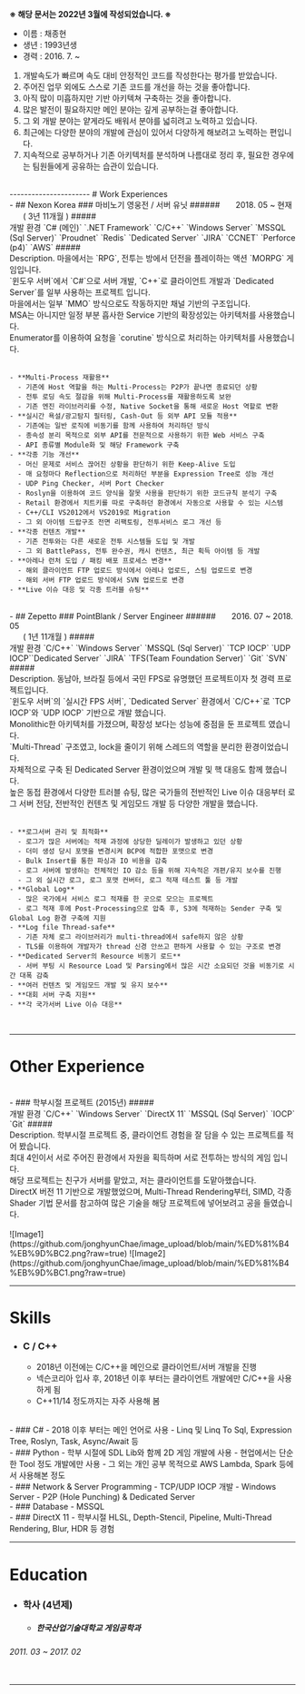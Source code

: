 
**※ 해당 문서는 2022년 3월에 작성되었습니다. ※**

* 이름 : 채종현
* 생년 : 1993년생
* 경력 : 2016. 7. ~
1. 개발속도가 빠르며 속도 대비 안정적인 코드를 작성한다는 평가를 받았습니다. 
2. 주어진 업무 외에도 스스로 기존 코드를 개선을 하는 것을 좋아합니다. 
3. 아직 많이 미흡하지만 기반 아키텍쳐 구축하는 것을 좋아합니다.
4. 많은 발전이 필요하지만 메인 분야는 깊게 공부하는걸 좋아합니다.
5. 그 외 개발 분야는 얕게라도 배워서 분야를 넓히려고 노력하고 있습니다.
6. 최근에는 다양한 분야의 개발에 관심이 있어서 다양하게 해보려고 노력하는 편입니다. 
7. 지속적으로 공부하거나 기존 아키텍처를 분석하며 나름대로 정리 후, 필요한 경우에는 팀원들에게 공유하는 습관이 있습니다.

<br>
----------------------
# Work Experiences
<br>
  - ## Nexon Korea
### 마비노기 영웅전 / 서버 유닛
###### &nbsp;&nbsp;&nbsp;&nbsp;&nbsp;&nbsp;2018. 05 ~ 현재 <br>&nbsp;&nbsp;&nbsp;&nbsp;&nbsp;&nbsp;( 3년 11개월 )
##### <br>개발 환경
	 `C# (메인)` `.NET Framework` `C/C++` `Windows Server` `MSSQL (Sql Server)` `Proudnet` `Redis` `Dedicated Server`
	 `JIRA` `CCNET` `Perforce (p4)` `AWS`
##### <br>Description.
마을에서는 `RPG`, 전투는 방에서 던전을 플레이하는 액션 `MORPG` 게임입니다.<br>
`윈도우 서버`에서 `C#`으로 서버 개발, `C++`로 클라이언트 개발과 `Dedicated Server`를 일부 사용하는 프로젝트 입니다.<br>
마을에서는 일부 `MMO` 방식으로도 작동하지만 채널 기반의 구조입니다.<br>
MSA는 아니지만 일정 부분 흡사한 Service 기반의 확장성있는 아키텍처를 사용했습니다.<br>
Enumerator를 이용하여 요청을 `corutine` 방식으로 처리하는 아키텍처를 사용했습니다.<br><br>

    - **Multi-Process 재활용**
	  - 기존에 Host 역할을 하는 Multi-Process는 P2P가 끝나면 종료되던 상황
	  - 전투 로딩 속도 절감을 위해 Multi-Process를 재활용하도록 보완
	  - 기존 엔진 라이브러리를 수정, Native Socket을 통해 새로운 Host 역할로 변환
    - **실시간 욕설/광고탐지 필터링, Cash-Out 등 외부 API 모듈 적용**
	  - 기존에는 일반 로직에 비동기를 함께 사용하여 처리하던 방식
	  - 종속성 분리 목적으로 외부 API를 전문적으로 사용하기 위한 Web 서비스 구축
	  - API 종류별 Module화 및 해당 Framework 구축
	- **각종 기능 개선**
	  - 머신 문제로 서비스 끊어진 상황을 판단하기 위한 Keep-Alive 도입
	  - 매 요청마다 Reflection으로 처리하던 부분을 Expression Tree로 성능 개선
	  - UDP Ping Checker, 서버 Port Checker
	  - Roslyn을 이용하여 코드 양식을 잘못 사용을 판단하기 위한 코드규칙 분석기 구축
	  - Retail 환경에서 치트키를 따로 구축하던 환경에서 자동으로 사용할 수 있는 시스템
	  - C++/CLI VS2012에서 VS2019로 Migration	  
	  - 그 외 아이템 드랍구조 전면 리팩토링, 전투서비스 로그 개선 등	  
    - **각종 컨텐츠 개발**
	  - 기존 전투와는 다른 새로운 전투 시스템들 도입 및 개발
	  - 그 외 BattlePass, 전투 완수권, 캐시 컨텐츠, 최근 획득 아이템 등 개발	  
	- **아레나 런처 도입 / 패킹 배포 프로세스 변경**
	  - 해외 클라이언트 FTP 업로드 방식에서 아레나 업로드, 스팀 업로드로 변경
	  - 해외 서버 FTP 업로드 방식에서 SVN 업로드로 변경
    - **Live 이슈 대응 및 각종 트러블 슈팅**	  
<br>
  - ## Zepetto
### PointBlank / Server Engineer
###### &nbsp;&nbsp;&nbsp;&nbsp;&nbsp;&nbsp;2016. 07 ~ 2018. 05 <br>&nbsp;&nbsp;&nbsp;&nbsp;&nbsp;&nbsp;( 1년 11개월 )
##### <br>개발 환경
	 `C/C++` `Windows Server` `MSSQL (Sql Server)` `TCP IOCP` `UDP IOCP``Dedicated Server`
	 `JIRA` `TFS(Team Foundation Server)` `Git` `SVN` 
##### <br>Description.
동남아, 브라질 등에서 국민 FPS로 유명했던 프로젝트이자 첫 경력 프로젝트입니다.<br>
`윈도우 서버`의 `실시간 FPS 서버`, `Dedicated Server` 환경에서 `C/C++`로 `TCP IOCP`와 `UDP IOCP` 기반으로 개발 했습니다. <br>
Monolithic한 아키텍처를 가졌으며, 확장성 보다는 성능에 중점을 둔 프로젝트 였습니다.<br>
`Multi-Thread` 구조였고, lock을 줄이기 위해 스레드의 역할을 분리한 환경이었습니다.<br>
자체적으로 구축 된 Dedicated Server 환경이었으며 개발 및 핵 대응도 함께 했습니다.<br>
높은 동접 환경에서 다양한 트러블 슈팅, 많은 국가들의 전반적인 Live 이슈 대응부터 로그 서버 전담, 전반적인 컨텐츠 및 게임모드 개발 등 다양한 개발을 했습니다.<br><br>

    - **로그서버 관리 및 최적화**
	  - 로그가 많은 서버에는 적재 과정에 상당한 딜레이가 발생하고 있던 상황
	  - 더미 생성 당시 포맷을 변경시켜 BCP에 적합한 포맷으로 변경
	  - Bulk Insert를 통한 파싱과 IO 비용을 감축
	  - 로그 서버에 발생하는 전체적인 IO 감소 등을 위해 지속적은 개편/유지 보수를 진행
	  - 그 외 실시간 로그, 로그 포맷 컨버터, 로그 적재 테스트 툴 등 개발
    - **Global Log**
	  - 많은 국가에서 서비스 로그 적재를 한 곳으로 모으는 프로젝트
      -	로그 적재 후에 Post-Processing으로 압축 후, S3에 적재하는 Sender 구축 및 Global Log 환경 구축에 지원
	- **Log file Thread-safe**
	  - 기존 자체 로그 라이브러리가 multi-thread에서 safe하지 않은 상황
	  - TLS를 이용하여 개발자가 thread 신경 안쓰고 편하게 사용할 수 있는 구조로 변경
	- **Dedicated Server의 Resource 비동기 로드**
	  - 서버 부팅 시 Resource Load 및 Parsing에서 많은 시간 소요되던 것을 비동기로 시간 대폭 감축
    - **여러 컨텐츠 및 게임모드 개발 및 유지 보수**
	- **대회 서버 구축 지원** 
	- **각 국가서버 Live 이슈 대응**

<br>

----------------------
# Other Experience
<br>
  - ### 학부시절 프로젝트 (2015년)
##### <br>개발 환경
	 `C/C++` `Windows Server` `DirectX 11` `MSSQL (Sql Server)` `IOCP` `Git`
##### <br>Description.
학부시절 프로젝트 중, 클라이언트 경험을 잘 담을 수 있는 프로젝트를 적어 봤습니다.<br>
최대 4인이서 서로 주어진 환경에서 자원을 획득하며 서로 전투하는 방식의 게임 입니다.<br>
해당 프로젝트는 친구가 서버를 맡았고, 저는 클라이언트를 도맡아했습니다. <br>
DirectX 버전 11 기반으로 개발했었으며, Multi-Thread Rendering부터, SIMD, 각종 Shader 기법 문서를 참고하여 많은 기술을 해당 프로젝트에 넣어보려고 공을 들였습니다.<br><br>
![Image1](https://github.com/jonghyunChae/image_upload/blob/main/%ED%81%B4%EB%9D%BC2.png?raw=true)
![Image2](https://github.com/jonghyunChae/image_upload/blob/main/%ED%81%B4%EB%9D%BC1.png?raw=true)
<br>

----------------------
# Skills
  - ### C / C++
    - 2018년 이전에는 C/C++을 메인으로 클라이언트/서버 개발을 진행
    - 넥슨코리아 입사 후, 2018년 이후 부터는 클라이언트 개발에만 C/C++을 사용하게 됨
	- C++11/14 정도까지는 자주 사용해 봄
<br>
  - ### C#
    - 2018 이후 부터는 메인 언어로 사용
	- Linq 및 Linq To Sql, Expression Tree, Roslyn, Task, Async/Await 등
<br>
  - ### Python
    - 학부 시절에 SDL Lib와 함께 2D 게임 개발에 사용
	- 현업에서는 단순한 Tool 정도 개발에만 사용
	- 그 외는 개인 공부 목적으로 AWS Lambda, Spark 등에서 사용해본 정도
<br>
  - ### Network & Server Programming
    - TCP/UDP IOCP 개발
	- Windows Server
	- P2P (Hole Punching) & Dedicated Server
<br>
  - ### Database
    - MSSQL
<br>
  - ### DirectX 11
    - 학부시절 HLSL, Depth-Stencil, Pipeline, Multi-Thread Rendering, Blur, HDR 등 경험
<br>

---------------------
# Education

  - ### 학사 (4년제)
    - ##### 한국산업기술대학교 게임공학과
###### 2011. 03 ~ 2017. 02 <br>&nbsp;&nbsp;&nbsp;&nbsp;&nbsp;&nbsp;
  
---------------------

